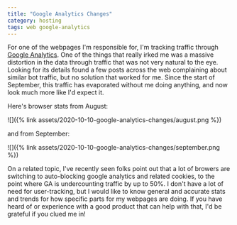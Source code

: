 ```yaml
---
title: "Google Analytics Changes"
category: hosting
tags: web google-analytics
---
```


For one of the webpages I'm responsible for, I'm tracking traffic through [Google Analytics](https://en.wikipedia.org/wiki/Google_Analytics).
One of the things that really irked me was a massive distortion in the data through traffic that was not very natural to the eye.
Looking for its details found a few posts across the web complaining about similar bot traffic, but no solution that worked for me.
Since the start of September, this traffic has evaporated without me doing anything, and now look much more like I'd expect it.

Here's browser stats from August:

![]({% link assets/2020-10-10-google-analytics-changes/august.png %})

and from September:

![]({% link assets/2020-10-10-google-analytics-changes/september.png %})

On a related topic, I've recently seen folks point out that a lot of browers are switching to auto-blocking google analytics and related cookies, to the point where GA is undercounting traffic by up to 50%.
I don't have a lot of need for user-tracking, but I would like to know general and accurate stats and trends for how specific parts for my webpages are doing.
If you have heard of or experience with a good product that can help with that, I'd be grateful if you clued me in!
